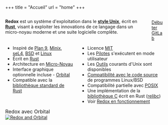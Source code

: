 +++
title = "Accueil"
url = "home"
+++
<div class="columns install-row">
  <div class="column is-two-thirds">
    <p class="pitch">
      <b>Redox</b> est un système d'exploitation dans
      le <a style="color: inherit;" href="https://en.wikipedia.org/wiki/Unix-like"><b>style Unix</b></a>, écrit en <a style="color: inherit;"
      href="https://www.rust-lang.org/fr/"><b>Rust</b></a>, visant
      à exploiter les innovations de ce langage dans un micro-noyau
      moderne et une suite logicielle complète.
    </p>
  </div>
  <div class="column install-box">
    <br/>
    <a class="btn btn-primary" href="/fr/quickstart/">Débuter</a>
    <a class="btn btn-default" href="https://gitlab.redox-os.org/redox-os/redox/">GitLab</a>
  </div>
</div>
<div class="columns features">
  <div class="column">
    <ul class="laundry-list" style="margin-bottom: 0px;">
      <li>Inspiré de <a href="http://9p.io/plan9/index.html">Plan 9</a>, <a href="http://www.minix3.org/">Minix</a>, <a href="https://sel4.systems/">seL4</a>, <a href="http://www.bsd.org/">BSD</a> et <a href="https://www.kernel.org/">Linux</a></li>
      <li>Écrit en <a href="https://www.rust-lang.org/">Rust</a></li>
      <li>Architecture en <a href="https://doc.redox-os.org/book/microkernels.html">Micro-Noyau</a></li>
      <li>Interface graphique optionnelle incluse - <a href="https://doc.redox-os.org/book/graphics-windowing.html#orbital">Orbital</a></li>
      <li>Compatible avec la <a href="https://doc.rust-lang.org/std/">bibliothèque standard de Rust</a></li>
    </ul>
  </div>
  <div class="column">
    <ul class="laundry-list">
      <li>Licence <a href="https://en.wikipedia.org/wiki/MIT_License">MIT</a></li>
      <li>Les <a href="https://doc.redox-os.org/book/drivers.html">Pilotes</a> s'exécutent en mode utilisateur</li>
      <li>Les <a href="https://doc.redox-os.org/book/system-tools.html">Outils</a> courants d'Unix sont disponibles</li>
      <li><a href="https://doc.redox-os.org/book/programs-libraries.html">Compatibilité avec le code source</a> de programmes Linux/BSD</li>
      <li>Compatibilité partielle avec <a href="https://en.wikipedia.org/wiki/POSIX">POSIX</a></li>
      <li>Une implémentation de la <a href="https://en.wikipedia.org/wiki/C_standard_library">bibliothèque C</a> écrit en Rust (<a href="https://gitlab.redox-os.org/redox-os/relibc/">relibc</a>)</li>
      <li>Voir <a href="/fr/screens/">Redox en fonctionnement</a></li>
    </ul>
  </div>
</div>
<div class="columns features">
  <div class="col-sm-12">
    <div style="font-size: 16px; text-align: center;">
      Redox avec Orbital
    </div>
    <a href="/img/redox-orbital/large.png">
      <picture>
        <source media="(min-width: 640px)" srcset="/img/redox-orbital/large.webp" type="image/webp">
        <source media="(min-width: 320px)" srcset="/img/redox-orbital/medium.webp" type="image/webp">
        <source srcset="/img/redox-orbital/small.webp" type="image/webp">
        <source media="(min-width: 640px)" srcset="/img/redox-orbital/large.png" type="image/png">
        <source media="(min-width: 320px)" srcset="/img/redox-orbital/medium.png" type="image/png">
        <source srcset="/img/redox-orbital/small.png" type="image/png">
        <img src="/img/redox-orbital/large.png" class="img-responsive" alt="Redox and Orbital">
      </picture>
    </a>
  </div>
</div>
